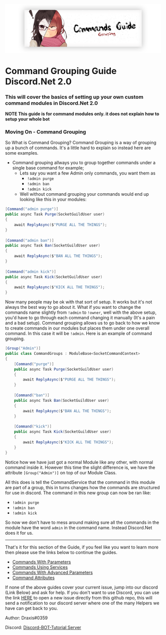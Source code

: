 <p align="center">
    <img src="../../../Images/CommandsGuide/Grouping.png">
</p>

# Command Grouping Guide Discord.Net 2.0

### This will cover the basics of setting up your own custom command modules in Discord.Net 2.0

**NOTE This guide is for command modules only. it does not explain how to setup your whole bot**

### Moving On - Command Grouping

So What is Command Grouping? Command Grouping is a way of grouping up a bunch of commands. It's a little hard to explain so instead here are some examples.

- Command grouping allways you to group together commands under a single base command for example;
  - Lets say you want a few Admin only commands, you want them as
    - `!admin purge`
    - `!admin ban`
    - `!admin kick`
  - Well without command grouping your commands would end up looking like this in your modules:

```cs
[Command("admin purge")]
public async Task Purge(SocketGuildUser user)
{
    await ReplyAsync($"PURGE ALL THE THINGS");
}

[Command("admin ban")]
public async Task Ban(SocketGuildUser user)
{
    await ReplyAsync($"BAN ALL THE THINGS");
}

[Command("admin kick")]
public async Task Kick(SocketGuildUser user)
{
    await ReplyAsync($"KICK ALL THE THINGS");
}
```

Now many people may be ok with that sort of setup. It works but it's not always the best way to go about it. What if you want to change the commands name slightly from `!admin` to `!owner`, well with the above setup, you'd have to go through each command changing it manually (It's a pain and a bad setup). Command grouping allows us to go back to how we know to create commands in our modules but places them under one overall command. In this case it will be `!admin`. Here is an example of command grouping.

```cs
[Group("Admin")]
public class CommandGroups : ModuleBase<SocketCommandContext>
{
    [Command("purge")]
    public async Task Purge(SocketGuildUser user)
    {
        await ReplyAsync($"PURGE ALL THE THINGS");
    }

    [Command("ban")]
    public async Task Ban(SocketGuildUser user)
    {
        await ReplyAsync($"BAN ALL THE THINGS");
    }

    [Command("kick")]
    public async Task Kick(SocketGuildUser user)
    {
        await ReplyAsync($"KICK ALL THE THINGS");
    }
}
```

Notice how we have just got a normal Module like any other, with normal command inside it. However this time the slight difference is, we have the attribute `[Group("Admin")]` on top of our Module Class.

All this does is tell the CommandService that the command in this module are part of a group, this in turns changes how the commands are structured for use in discord. The command in this new group can now be ran like:

- `!admin purge`
- `!admin ban`
- `!admin kick`

So now we don't have to mess around making sure all the commands in the module have the word `admin` in the command name. Instead Discord.Net does it for us.

---

That's it for this section of the Guide, if you feel like you want to learn more then please use the links below to continue the guides.

- [Commands With Parameters](../WithParameters/)
- [Commands Using Services](../CommandsWithServices/)
- [Commands With Advanced Parameters](../AdvancedParameters/)
- [Command Attributes](../CommandAttributes/)

If none of the above guides cover your current issue, jump into our discord (Link Below) and ask for help. If you don't want to use Discord, you can use the link [HERE](https://github.com/discord-bot-tutorial/common-issues/issues) to open a new issue directly from this github repo, this will send a notification to our discord server where one of the many Helpers we have can get back to you.

Author: Draxis#0359

Discord:  [Discord-BOT-Tutorial Server](https://discord.gg/cGhEZuk)